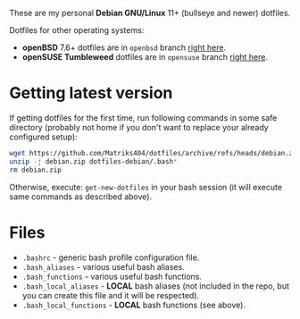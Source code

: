 These are my personal **Debian GNU/Linux** 11+ (bullseye and newer) dotfiles.

Dotfiles for other operating systems:

* **openBSD** 7.6+ dotfiles are in `openbsd` branch [right here](https://github.com/Matriks404/dotfiles/tree/openbsd).
* **openSUSE Tumbleweed** dotfiles are in `opensuse` branch [right here](https://github.com/Matriks404/dotfiles/tree/opensuse).

# Getting latest version

If getting dotfiles for the first time, run following commands in some safe directory (probably not home if you don't want to replace your already configured setup):

```bash
wget https://github.com/Matriks404/dotfiles/archive/refs/heads/debian.zip
unzip -j debian.zip dotfiles-debian/.bash*
rm debian.zip
```

Otherwise, execute: `get-new-dotfiles` in your bash session (it will execute same commands as described above).

# Files

* `.bashrc` - generic bash profile configuration file.
* `.bash_aliases` - various useful bash aliases.
* `.bash_functions` - various useful bash functions.
* `.bash_local_aliases` - **LOCAL** bash aliases (not included in the repo, but you can create this file and it will be respected).
* `.bash_local_functions` - **LOCAL** bash functions (see above).
